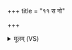 +++
title = "११ स नो"

+++
<details><summary>मूलम् (VS)</summary>

स नो॑ नि॒युद्भिः॑ पुरुहूत वेधो वि॒श्ववा॑राभि॒रा ग॑हि प्रयज्यो। न या अदे॑वो॒ वर॑ते॒ न दे॒व आभि॑र्याहि॒ तूय॒मा म॑द्र्यद्रिक् ॥
</details>
